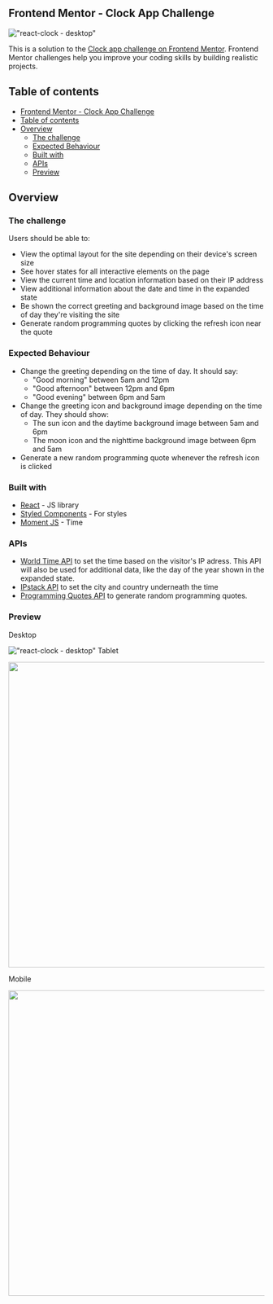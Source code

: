 ## Frontend Mentor - Clock App Challenge

!["react-clock - desktop"](https://github.com/johncabang/react-clock/blob/main/docs/clock-desktop-nighttime.png?raw=true)

This is a solution to the [Clock app challenge on Frontend Mentor](https://www.frontendmentor.io/challenges/clock-app-LMFaxFwrM). Frontend Mentor challenges help you improve your coding skills by building realistic projects.

## Table of contents

- [Frontend Mentor - Clock App Challenge](#frontend-mentor---clock-app-challenge)
- [Table of contents](#table-of-contents)
- [Overview](#overview)
  - [The challenge](#the-challenge)
  - [Expected Behaviour](#expected-behaviour)
  - [Built with](#built-with)
  - [APIs](#apis)
  - [Preview](#preview)

## Overview

### The challenge

Users should be able to:

- View the optimal layout for the site depending on their device's screen size
- See hover states for all interactive elements on the page
- View the current time and location information based on their IP address
- View additional information about the date and time in the expanded state
- Be shown the correct greeting and background image based on the time of day they're visiting the site
- Generate random programming quotes by clicking the refresh icon near the quote

### Expected Behaviour

- Change the greeting depending on the time of day. It should say:
  - "Good morning" between 5am and 12pm
  - "Good afternoon" between 12pm and 6pm
  - "Good evening" between 6pm and 5am
- Change the greeting icon and background image depending on the time of day. They should show:
  - The sun icon and the daytime background image between 5am and 6pm
  - The moon icon and the nighttime background image between 6pm and 5am
- Generate a new random programming quote whenever the refresh icon is clicked

### Built with

- [React](https://reactjs.org/) - JS library
- [Styled Components](https://styled-components.com/) - For styles
- [Moment JS](https://momentjs.com/) - Time

### APIs

- [World Time API](http://worldtimeapi.org/) to set the time based on the visitor's IP adress. This API will also be used for additional data, like the day of the year shown in the expanded state.
- [IPstack API](https://ipstack.com/) to set the city and country underneath the time
- [Programming Quotes API](https://programming-quotes-api.herokuapp.com/) to generate random programming quotes.

<!-- ### Screenshot

!["react-clock - desktop"](https://github.com/johncabang/react-clock/blob/main/docs/clock-desktop-nighttime.png?raw=true)

!["react-clock - desktop - expand"](https://github.com/johncabang/react-clock/blob/main/docs/clock-desktop-nighttime-expand.png?raw=true)

Tablet

!["react-clock - tablet"](https://github.com/johncabang/react-clock/blob/main/docs/clock-tablet-nighttime.png?raw=true)

!["react-clock - tablet - expand"](https://github.com/johncabang/react-clock/blob/main/docs/clock-tablet-nighttime-expand.png?raw=true)

Mobile

!["react-clock - mobile"](https://github.com/johncabang/react-clock/blob/main/docs/clock-mobile-nighttime.png?raw=true)

!["react-clock - mobile - expand"](https://github.com/johncabang/react-clock/blob/main/docs/clock-mobile-nighttime-expand.png?raw=true) -->

### Preview

Desktop

!["react-clock - desktop"](https://github.com/johncabang/react-clock/blob/main/docs/react-clock-desktop-nighttime.gif?raw=true)
Tablet

<img src="https://github.com/johncabang/react-clock/blob/main/docs/react-clock-tablet-nighttime.gif?raw=true" height="600">

Mobile

<img src="https://github.com/johncabang/react-clock/blob/main/docs/react-clock-mobile-nighttime.gif?raw=true" height="600">
